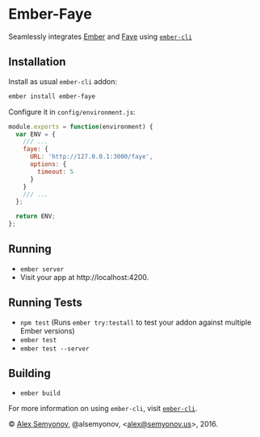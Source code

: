 # Ember-Faye

Seamlessly integrates [Ember][] and [Faye][] using [`ember-cli`][]

## Installation

Install as usual `ember-cli` addon:

``` bash
ember install ember-faye
```

Configure it in `config/environment.js`:

``` javascript
module.exports = function(environment) {
  var ENV = {
    /// ...
    faye: {
      URL: 'http://127.0.0.1:3000/faye',
      options: {
        timeout: 5
      }
    }
    /// ...
  };

  return ENV;
};
```

## Running

* `ember server`
* Visit your app at http://localhost:4200.

## Running Tests

* `npm test` (Runs `ember try:testall` to test your addon against multiple Ember versions)
* `ember test`
* `ember test --server`

## Building

* `ember build`

For more information on using `ember-cli`, visit [`ember-cli`][].

© [Alex Semyonov](https://al.semyonov.us/), @alsemyonov, <[alex@semyonov.us](mailto:alex@semyonov.us)>, 2016.

[Ember]: http://emberjs.com/
[`ember-cli`]: http://ember-cli.com/
[Faye]: http://faye.jcoglan.com/
